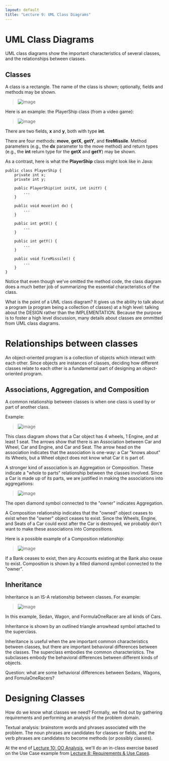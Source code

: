 ```yaml
---
layout: default
title: "Lecture 9: UML Class Diagrams"
---
```


UML Class Diagrams
==================

UML class diagrams show the important characteristics of several classes, and the relationships between classes.

Classes
-------

A class is a rectangle. The name of the class is shown; optionally, fields and methods may be shown.

> ![image](figures/umlClass.png)

Here is an example: the PlayerShip class (from a video game):

> ![image](figures/umlClassExample.png)

There are two fields, **x** and **y**, both with type **int**.

There are four methods: **move**, **getX**, **getY**, and **fireMissile**. Method parameters (e.g., the **dx** parameter to the move method) and return types (e.g., the **int** return type for the **getX** and **getY**) may be shown.

As a contrast, here is what the **PlayerShip** class might look like in Java:

    public class PlayerShip {
        private int x;
        private int y;

        public PlayerShip(int initX, int initY) {
            ...
        }

        public void move(int dx) {
            ...
        }

        public int getX() {
            ...
        }

        public int getY() {
            ...
        }

        public void fireMissile() {
            ...
        }
    }

Notice that even though we've omitted the method code, the class diagram does a much better job of summarizing the essential characteristics of the class.

What is the point of a UML class diagram? It gives us the ability to talk about a program (a program being a collection of classes) at a high level: talking about the DESIGN rather than the IMPLEMENTATION. Because the purpose is to foster a high level discussion, many details about classes are ommitted from UML class diagrams.

Relationships between classes
=============================

An object-oriented program is a collection of objects which interact with each other. Since objects are instances of classes, deciding how different classes relate to each other is a fundamental part of designing an object-oriented program.

Associations, Aggregation, and Composition
------------------------------------------

A common relationship between classes is when one class is used by or part of another class.

Example:

> ![image](figures/umlAssociation.png)

This class diagram shows that a Car object has 4 wheels, 1 Engine, and at least 1 seat. The arrows show that there is an Association between Car and Wheel, Car and Engine, and Car and Seat. The arrow head on the association indicates that the association is one-way: a Car "knows about" its Wheels, but a Wheel object does not know what Car it is part of.

A stronger kind of association is an Aggregation or Composition. These indicate a "whole to parts" relationship between the classes involved. Since a Car is made up of its parts, we are justified in making the associations into aggregations:

> ![image](figures/umlAggregation.png)

The open diamond symbol connected to the "owner" indicates Aggregation.

A Composition relationship indicates that the "owned" object ceases to exist when the "owner" object ceases to exist. Since the Wheels, Engine, and Seats of a Car could exist after the Car is destroyed, we probably don't want to make these associations into Compositions.

Here is a possible example of a Composition relationship:

> ![image](figures/umlComposition.png)

If a Bank ceases to exist, then any Accounts existing at the Bank also cease to exist. Composition is shown by a filled diamond symbol connected to the "owner".

Inheritance
-----------

Inheritance is an IS-A relationship between classes. For example:

> ![image](figures/umlInheritance.png)

In this example, Sedan, Wagon, and FormulaOneRacer are all kinds of Cars.

Inheritance is shown by an outlined triangle arrowhead symbol attached to the superclass.

Inheritance is useful when the are important common characteristics between classes, but there are important behavioral differences between the classes. The superclass embodies the common characteristics. The subclasses embody the behavioral differences between different kinds of objects.

Question: what are some behavioral differences between Sedans, Wagons, and FomulaOneRacers?

Designing Classes
=================

How do we know what classes we need? Formally, we find out by gathering requirements and performing an analysis of the problem domain.

Textual analysis: brainstorm words and phrases associated with the problem. The noun phrases are candidates for classes or fields, and the verb phrases are candidates to become methods (or possibly classes).

At the end of [Lecture 10: OO Analysis](./lecture10.html), we'll do an in-class exercise based on the Use Case example from [Lecture 8: Requirements & Use Cases](./lecture08.html).
